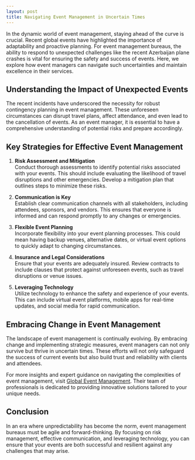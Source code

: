 ```yaml
---
layout: post
title: Navigating Event Management in Uncertain Times
---
```



In the dynamic world of event management, staying ahead of the curve is crucial. Recent global events have highlighted the importance of adaptability and proactive planning. For event management bureaus, the ability to respond to unexpected challenges like the recent Azerbaijan plane crashes is vital for ensuring the safety and success of events. Here, we explore how event managers can navigate such uncertainties and maintain excellence in their services.

## Understanding the Impact of Unexpected Events

The recent incidents have underscored the necessity for robust contingency planning in event management. These unforeseen circumstances can disrupt travel plans, affect attendance, and even lead to the cancellation of events. As an event manager, it is essential to have a comprehensive understanding of potential risks and prepare accordingly.

## Key Strategies for Effective Event Management

1. **Risk Assessment and Mitigation**  
   Conduct thorough assessments to identify potential risks associated with your events. This should include evaluating the likelihood of travel disruptions and other emergencies. Develop a mitigation plan that outlines steps to minimize these risks.

2. **Communication is Key**  
   Establish clear communication channels with all stakeholders, including attendees, sponsors, and vendors. This ensures that everyone is informed and can respond promptly to any changes or emergencies.

3. **Flexible Event Planning**  
   Incorporate flexibility into your event planning processes. This could mean having backup venues, alternative dates, or virtual event options to quickly adapt to changing circumstances.

4. **Insurance and Legal Considerations**  
   Ensure that your events are adequately insured. Review contracts to include clauses that protect against unforeseen events, such as travel disruptions or venue issues.

5. **Leveraging Technology**  
   Utilize technology to enhance the safety and experience of your events. This can include virtual event platforms, mobile apps for real-time updates, and social media for rapid communication.

## Embracing Change in Event Management

The landscape of event management is continually evolving. By embracing change and implementing strategic measures, event managers can not only survive but thrive in uncertain times. These efforts will not only safeguard the success of current events but also build trust and reliability with clients and attendees.

For more insights and expert guidance on navigating the complexities of event management, visit [Global Event Management](https://geventm.com/). Their team of professionals is dedicated to providing innovative solutions tailored to your unique needs.

## Conclusion

In an era where unpredictability has become the norm, event management bureaus must be agile and forward-thinking. By focusing on risk management, effective communication, and leveraging technology, you can ensure that your events are both successful and resilient against any challenges that may arise.